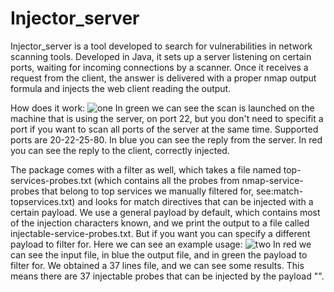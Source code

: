 # Injector_server
Injector_server is a tool developed to search for vulnerabilities in network scanning tools.
Developed in Java, it sets up a server listening on certain ports, waiting for incoming connections by a scanner.
Once it receives a request from the client, the answer is delivered with a proper nmap output formula and injects the web client reading the output.

How does it work:
![one](https://user-images.githubusercontent.com/89973113/208695942-f899937f-13a0-4695-87f6-5fad4b411e25.png)
In green we can see the scan is launched on the machine that is using the server, on port 22, but you don't need to specifit a port 
if you want to scan all ports of the server at the same time. 
Supported ports are 20-22-25-80.
In blue you can see the reply from the server.
In red you can see the reply to the client, correctly injected.

The package comes with a filter as well, which takes a file named top-services-probes.txt (which contains all the probes from nmap-service-probes that belong to top services we manually filtered for, see:match-topservices.txt) and looks for match directives that can be injected with a certain payload. We use a general payload by default, which contains most of the injection characters known, and we print the output to a file called injectable-service-probes.txt. 
But if you want you can specify a different payload to filter for.
Here we can see an example usage: 
![two](https://user-images.githubusercontent.com/89973113/208699089-ebb2e6c7-7661-41af-b4c3-919e434188e2.png)
In red we can see the input file, in blue the output file, and in green the payload to filter for.
We obtained a 37 lines file, and we can see some results. This means there are 37 injectable probes that can be injected by the payload "<script>alert(1)</script>".
